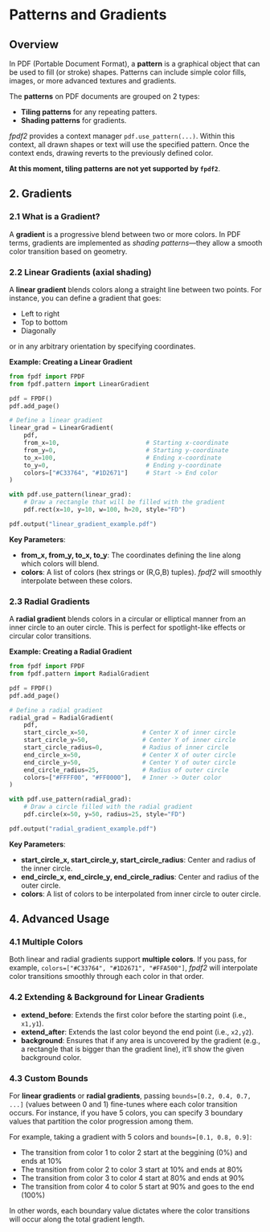 # Patterns and Gradients

## Overview

In PDF (Portable Document Format), a **pattern** is a graphical object that can be used to fill (or stroke) shapes. Patterns can include simple color fills, images, or more advanced textures and gradients. 

The **patterns** on PDF documents are grouped on 2 types:
- **Tiling patterns** for any repeating patters.  
- **Shading patterns** for gradients.  

*fpdf2* provides a context manager `pdf.use_pattern(...)`. Within this context, all drawn shapes or text will use the specified pattern. Once the context ends, drawing reverts to the previously defined color.

**At this moment, tiling patterns are not yet supported by `fpdf2`**.

## 2. Gradients

### 2.1 What is a Gradient?

A **gradient** is a progressive blend between two or more colors. In PDF terms, gradients are implemented as *shading patterns*—they allow a smooth color transition based on geometry.

### 2.2 Linear Gradients (axial shading)

A **linear gradient** blends colors along a straight line between two points. For instance, you can define a gradient that goes:

- Left to right  
- Top to bottom  
- Diagonally  

or in any arbitrary orientation by specifying coordinates.

**Example: Creating a Linear Gradient**

```python
from fpdf import FPDF
from fpdf.pattern import LinearGradient

pdf = FPDF()
pdf.add_page()

# Define a linear gradient
linear_grad = LinearGradient(
    pdf,
    from_x=10,                        # Starting x-coordinate
    from_y=0,                         # Starting y-coordinate
    to_x=100,                         # Ending x-coordinate
    to_y=0,                           # Ending y-coordinate
    colors=["#C33764", "#1D2671"]     # Start -> End color
)

with pdf.use_pattern(linear_grad):
    # Draw a rectangle that will be filled with the gradient
    pdf.rect(x=10, y=10, w=100, h=20, style="FD")

pdf.output("linear_gradient_example.pdf")
```

**Key Parameters**:

- **from_x, from_y, to_x, to_y**: The coordinates defining the line along which colors will blend.  
- **colors**: A list of colors (hex strings or (R,G,B) tuples). *fpdf2* will smoothly interpolate between these colors.  


### 2.3 Radial Gradients

A **radial gradient** blends colors in a circular or elliptical manner from an inner circle to an outer circle. This is perfect for spotlight-like effects or circular color transitions.

**Example: Creating a Radial Gradient**

```python
from fpdf import FPDF
from fpdf.pattern import RadialGradient

pdf = FPDF()
pdf.add_page()

# Define a radial gradient
radial_grad = RadialGradient(
    pdf,
    start_circle_x=50,               # Center X of inner circle
    start_circle_y=50,               # Center Y of inner circle
    start_circle_radius=0,           # Radius of inner circle
    end_circle_x=50,                 # Center X of outer circle
    end_circle_y=50,                 # Center Y of outer circle
    end_circle_radius=25,            # Radius of outer circle
    colors=["#FFFF00", "#FF0000"],   # Inner -> Outer color
)

with pdf.use_pattern(radial_grad):
    # Draw a circle filled with the radial gradient
    pdf.circle(x=50, y=50, radius=25, style="FD")

pdf.output("radial_gradient_example.pdf")
```

**Key Parameters**:

- **start_circle_x, start_circle_y, start_circle_radius**: Center and radius of the inner circle.  
- **end_circle_x, end_circle_y, end_circle_radius**: Center and radius of the outer circle.  
- **colors**: A list of colors to be interpolated from inner circle to outer circle.  

## 4. Advanced Usage

### 4.1 Multiple Colors

Both linear and radial gradients support **multiple colors**. If you pass, for example, `colors=["#C33764", "#1D2671", "#FFA500"]`, *fpdf2* will interpolate color transitions smoothly through each color in that order.

### 4.2 Extending & Background for Linear Gradients

- **extend_before**: Extends the first color before the starting point (i.e., `x1,y1`).  
- **extend_after**: Extends the last color beyond the end point (i.e., `x2,y2`).  
- **background**: Ensures that if any area is uncovered by the gradient (e.g., a rectangle that is bigger than the gradient line), it’ll show the given background color.

### 4.3 Custom Bounds

For **linear gradients** or **radial gradients**, passing `bounds=[0.2, 0.4, 0.7, ...]` (values between 0 and 1) fine-tunes where each color transition occurs. For instance, if you have 5 colors, you can specify 3 boundary values that partition the color progression among them.

For example, taking a gradient with 5 colors and `bounds=[0.1, 0.8, 0.9]`:
- The transition from color 1 to color 2 start at the beggining (0%) and ends at 10%
- The transition from color 2 to color 3 start at 10% and ends at 80%
- The transition from color 3 to color 4 start at 80% and ends at 90%
- The transition from color 4 to color 5 start at 90% and goes to the end (100%)

In other words, each boundary value dictates where the color transitions will occur along the total gradient length.
